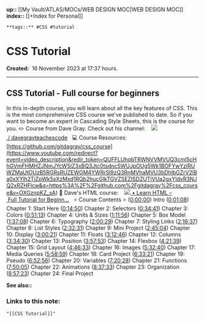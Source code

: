 **up::** [[My Vault/ATLAS/MOCs/WEB DESIGN MOC|WEB DESIGN MOC]]
**index::** [[+Index for Personal]]
 

	**tags::** #CSS #tutorial 

# CSS Tutorial

**Created:**  16 November 2023 at  17:37 hours.

___

## CSS Tutorial - Full course for beginners
In this in-depth course, you will learn about all the key features of CSS. This is the most comprehensive CSS course we've published to date. So if you want to become an expert in Cascading Style Sheets, this is the course for you.
✏️ Course from Dave Gray.
Check out his channel:    [![](https://www.gstatic.com/youtube/img/watch/yt_favicon.png) / davegrayteachescode](http://youtube.com/DaveGrayTeachesCode)   
💻 Course Resources: [https://github.com/gitdagray/css_course](https://www.youtube.com/redirect?event=video_description&redir_token=QUFFLUhqbTRWNVVMVUQ3cmI5cHhGVmFHMHZJNmJYcW5IZ3xBQ3Jtc0tsdnc5WUJpOUg5Wk1BOFYwYzlRUWZMaUtOUzB5RGRsRUZEWGM4YWRrSl9zQ3RnMVhaMVU3bDhlbGZrV2lBa0xXYlh2TjZpWk5sXzMxd1RQb2hucGlkTGVZSEZlSDZUTjVUa2gxYldvR3NJQ2xRZHFlcw&q=https%3A%2F%2Fgithub.com%2Fgitdagray%2Fcss_course&v=OXGznpKZ_sA) 
🎥 Dave's HTML course:    [![](https://www.gstatic.com/youtube/img/watch/yt_favicon.png) • Learn HTML – Full Tutorial for Beginn...](https://www.youtube.com/watch?v=kUMe1FH4CHE&t=0s)   
⭐️ Course Contents ⭐️
([0:00:00](https://www.youtube.com/watch?v=OXGznpKZ_sA&t=0s)) Intro 
([0:01:08](https://www.youtube.com/watch?v=OXGznpKZ_sA&t=68s)) Chapter 1: Start Here
([0:14:50](https://www.youtube.com/watch?v=OXGznpKZ_sA&t=890s)) Chapter 2: Selectors
([0:34:41](https://www.youtube.com/watch?v=OXGznpKZ_sA&t=2081s)) Chapter 3: Colors
([0:51:13](https://www.youtube.com/watch?v=OXGznpKZ_sA&t=3073s)) Chapter 4: Units & Sizes
([1:11:56](https://www.youtube.com/watch?v=OXGznpKZ_sA&t=4316s)) Chapter 5: Box Model
([1:37:08](https://www.youtube.com/watch?v=OXGznpKZ_sA&t=5828s)) Chapter 6: Typography 
([2:00:29](https://www.youtube.com/watch?v=OXGznpKZ_sA&t=7229s)) Chapter 7: Styling Links 
([2:16:37](https://www.youtube.com/watch?v=OXGznpKZ_sA&t=8197s)) Chapter 8: List Styles 
([2:32:31](https://www.youtube.com/watch?v=OXGznpKZ_sA&t=9151s)) Chapter 9: Mini Project
([2:45:04](https://www.youtube.com/watch?v=OXGznpKZ_sA&t=9904s)) Chapter 10: Display
([3:00:21](https://www.youtube.com/watch?v=OXGznpKZ_sA&t=10821s)) Chapter 11: Floats
([3:12:46](https://www.youtube.com/watch?v=OXGznpKZ_sA&t=11566s)) Chapter 12: Columns
([3:34:30](https://www.youtube.com/watch?v=OXGznpKZ_sA&t=12870s)) Chapter 13: Position
([3:57:53](https://www.youtube.com/watch?v=OXGznpKZ_sA&t=14273s)) Chapter 14: Flexbox 
([4:21:39](https://www.youtube.com/watch?v=OXGznpKZ_sA&t=15699s)) Chapter 15: Grid Layout 
([4:46:33](https://www.youtube.com/watch?v=OXGznpKZ_sA&t=17193s)) Chapter 16: Images
([5:32:40](https://www.youtube.com/watch?v=OXGznpKZ_sA&t=19960s)) Chapter 17: Media Queries
([5:58:59](https://www.youtube.com/watch?v=OXGznpKZ_sA&t=21539s)) Chapter 18: Card Project 
([6:33:21](https://www.youtube.com/watch?v=OXGznpKZ_sA&t=23601s)) Chapter 19: Pseudo 
([6:52:56](https://www.youtube.com/watch?v=OXGznpKZ_sA&t=24776s)) Chapter 20: Variables
([7:20:28](https://www.youtube.com/watch?v=OXGznpKZ_sA&t=26428s)) Chapter 21: Functions
([7:50:05](https://www.youtube.com/watch?v=OXGznpKZ_sA&t=28205s)) Chapter 22: Animations
([8:37:33](https://www.youtube.com/watch?v=OXGznpKZ_sA&t=31053s)) Chapter 23: Organization
([8:57:23](https://www.youtube.com/watch?v=OXGznpKZ_sA&t=32243s)) Chapter 24: Final Project


**See also::** 

### Links to this note:
```query
"[[CSS Tutorial]]"
```

